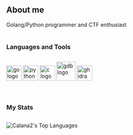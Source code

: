 <h2>About me</h2>
 Golang/Python programmer and CTF enthusiast
<br/><br/>

<!-- Tech stack icons -->  
<h3>Languages and Tools</h3>
<h2></h2>

<div>
<img src="https://cdn.jsdelivr.net/gh/devicons/devicon/icons/go/go-original.svg" height="40" alt="go logo"  />
<img src="https://cdn.jsdelivr.net/gh/devicons/devicon/icons/python/python-original.svg" height="40" alt="python logo"  />
<img src="https://upload.wikimedia.org/wikipedia/commons/3/35/The_C_Programming_Language_logo.svg" height="40" alt="c logo"  />
<img src="https://upload.wikimedia.org/wikipedia/commons/7/73/Gdb_icon.png" height="50" alt="gdb logo"  />
<img src="https://upload.wikimedia.org/wikipedia/commons/f/f6/Ghidra_logo.svg" height="40" alt="ghidra logo" />
</div>
 <br/><br/>


<!--![GitHub Stats](https://github-readme-stats.vercel.app/api?username=Calana2&theme=synthwave&show_icons=true&hide_border=true&include_all_commits=true)-->

<!-- Stats -->
<h3>My Stats</h3>
<h2></h2>

![Calana2's Top Languages](https://github-readme-stats.vercel.app/api/top-langs/?username=Calana2&theme=synthwave&show_icons=true&hide_border=true&layout=compact&lang_count=4)
